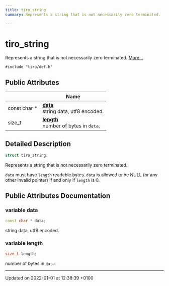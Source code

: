```yaml
---
title: tiro_string
summary: Represents a string that is not necessarily zero terminated. 

---
```


# tiro_string



Represents a string that is not necessarily zero terminated.  [More...](#detailed-description)


`#include "tiro/def.h"`

## Public Attributes

|                | Name           |
| -------------- | -------------- |
| const char &#42; | **[data](/docs/api/classes/structtiro__string#variable-data)** <br>string data, utf8 encoded.  |
| size&#95;t | **[length](/docs/api/classes/structtiro__string#variable-length)** <br>number of bytes in `data`.  |

## Detailed Description

```cpp
struct tiro_string;
```

Represents a string that is not necessarily zero terminated. 

`data` must have `length` readable bytes. `data` is allowed to be NULL (or any other invalid pointer) if and only if `length` is 0. 

## Public Attributes Documentation

### variable data

```cpp
const char * data;
```

string data, utf8 encoded. 

### variable length

```cpp
size_t length;
```

number of bytes in `data`. 

-------------------------------

Updated on 2022-01-01 at 12:38:39 +0100